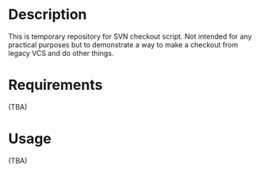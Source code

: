 Description
===========
This is temporary repository for SVN checkout script.
Not intended for any practical purposes but to demonstrate a way to make a checkout from legacy VCS and do other things.

Requirements
============
(TBA)

Usage
=====
(TBA)
